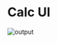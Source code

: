 # Calc UI
![output](https://user-images.githubusercontent.com/92927141/234262316-c74dadb2-e4f4-4f35-bb6f-21c2e25e2582.png)
